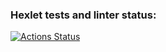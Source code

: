 ### Hexlet tests and linter status:
[![Actions Status](https://github.com/oli4ka14/frontend-project-lvl2/workflows/hexlet-check/badge.svg)](https://github.com/oli4ka14/frontend-project-lvl2/actions)